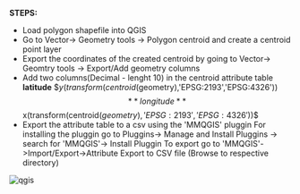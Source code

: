 **STEPS:**
- Load polygon shapefile into QGIS
- Go to Vector-> Geometry tools -> Polygon centroid and create a centroid point layer
- Export the coordinates of the created centroid by going to Vector-> Geomtry tools -> Export/Add geometry columns
- Add two columns(Decimal - lenght 10) in the centroid attribute table
  **latitude** 
            $$y(transform(centroid($geometry),'EPSG:2193','EPSG:4326'))$$
  **longitude**
            $$x(transform(centroid($geometry),'EPSG:2193','EPSG:4326'))$$
- Export the attribute table to a csv using the 'MMQGIS' pluggin
            For installing the pluggin go to Pluggins-> Manage and Install Pluggins -> search for 'MMQGIS'-> Install Pluggin
            To export go to 'MMQGIS'->Import/Export->Attribute Export to CSV file (Browse to respective directory)

![qgis](qgis_centoids.png)
